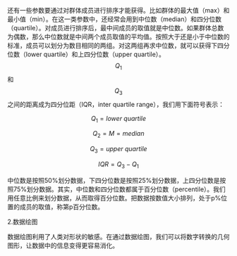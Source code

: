 

还有一些参数要通过对群体成员进行排序才能获得。比如群体的最大值（max）和最小值（min）。在这一类参数中，还经常会用到中位数（median）和四分位数（quartile）。对成员进行排序后，最中间成员的取值就是中位数。如果群体总数为偶数，那么中位数就是中间两个成员取值的平均值。按照大于还是小于中位数的标准，成员可以划分为数目相同的两组。对这两组再求中位数，就可以获得下四分位数（lower quartile）和上四分位数（upper quartile）。$$Q_1$$和$$Q_3$$之间的距离成为四分位距（IQR，inter quartile range），我们用下面符号表示：


$$
Q_1 = lower\ quartile
$$



$$
Q_2 = M = median
$$



$$
Q_3 = upper\ quartile
$$



$$
IQR = Q_3 - Q_1
$$


中位数是按照50%划分数据，下四分位数是按照25%划分数据，上四分位数是按照75%划分数据。其实，中位数和四分位数都属于百分位数（percentile）。我们用任意比例来划分数据，从而取得百分位数。把数据按数值大小排列，处于p%位置的成员的取值，称第p百分位数。

2.数据绘图

数据绘图利用了人类对形状的敏感。在通过数据绘图，我们可以将数字转换的几何图形，让数据中的信息变得更容易消化。

